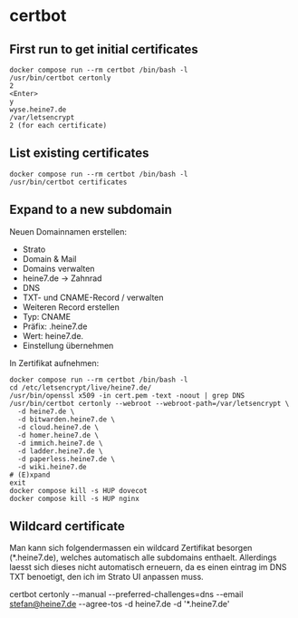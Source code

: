 # certbot

## First run to get initial certificates

```
docker compose run --rm certbot /bin/bash -l
/usr/bin/certbot certonly
2
<Enter>
y
wyse.heine7.de
/var/letsencrypt
2 (for each certificate)
```

## List existing certificates

```
docker compose run --rm certbot /bin/bash -l
/usr/bin/certbot certificates
```

## Expand to a new subdomain

Neuen Domainnamen erstellen:
- Strato
- Domain & Mail
- Domains verwalten
- heine7.de -> Zahnrad
- DNS
- TXT- und CNAME-Record / verwalten
- Weiteren Record erstellen
- Typ: CNAME
- Präfix: <subdomain>.heine7.de
- Wert: heine7.de.
- Einstellung übernehmen

In Zertifikat aufnehmen:
```
docker compose run --rm certbot /bin/bash -l
cd /etc/letsencrypt/live/heine7.de/
/usr/bin/openssl x509 -in cert.pem -text -noout | grep DNS
/usr/bin/certbot certonly --webroot --webroot-path=/var/letsencrypt \
  -d heine7.de \
  -d bitwarden.heine7.de \
  -d cloud.heine7.de \
  -d homer.heine7.de \
  -d immich.heine7.de \
  -d ladder.heine7.de \
  -d paperless.heine7.de \
  -d wiki.heine7.de
# (E)xpand
exit
docker compose kill -s HUP dovecot
docker compose kill -s HUP nginx
```

## Wildcard certificate

Man kann sich folgendermassen ein wildcard Zertifikat besorgen (*.heine7.de), welches automatisch
alle subdomains enthaelt. Allerdings laesst sich dieses nicht automatisch erneuern, da es einen
eintrag im DNS TXT benoetigt, den ich im Strato UI anpassen muss.

certbot certonly --manual --preferred-challenges=dns --email stefan@heine7.de --agree-tos -d heine7.de -d '*.heine7.de'

